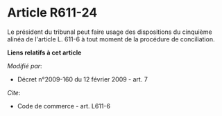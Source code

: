 # Article R611-24

Le président du tribunal peut faire usage des dispositions du cinquième alinéa de l'article L. 611-6 à tout moment de la
procédure de conciliation.

**Liens relatifs à cet article**

_Modifié par_:

  - Décret n°2009-160 du 12 février 2009 - art. 7

_Cite_:

  - Code de commerce - art. L611-6

